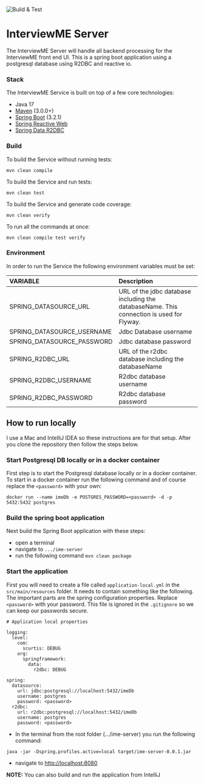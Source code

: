 ![Build & Test](https://github.com/scurtis7/recruits/workflows/Build%20&%20Test/badge.svg)

# InterviewME Server

The InterviewME Server will handle all backend processing for the InterviewME front end UI. This
is a spring boot application using a postgresql database using R2DBC and reactive io.

### Stack

The InterviewME Service is built on top of a few core technologies:

* Java 17
* [Maven](https://maven.apache.org) (3.0.0+)
* [Spring Boot](https://spring.io/projects/spring-boot) (3.2.1)
* [Spring Reactive Web](https://docs.spring.io/spring-boot/docs/3.2.1/reference/htmlsingle/index.html#web.reactive)
* [Spring Data R2DBC](https://docs.spring.io/spring-boot/docs/3.2.1/reference/htmlsingle/index.html#data.sql.r2dbc)

### Build

To build the Service without running tests:

`mvn clean compile`

To build the Service and run tests:

`mvn clean test`

To build the Service and generate code coverage:

`mvn clean verify`

To run all the commands at once:

`mvn clean compile test verify`

### Environment

In order to run the Service the following environment variables must be set:

| VARIABLE                   | Description                                                                               |
|:---------------------------|:------------------------------------------------------------------------------------------|
| SPRING_DATASOURCE_URL      | URL of the jdbc database including the databaseName.  This connection is used for Flyway. |
| SPRING_DATASOURCE_USERNAME | Jdbc Database username                                                                    |
| SPRING_DATASOURCE_PASSWORD | Jdbc database password                                                                    |
| SPRING_R2DBC_URL           | URL of the r2dbc database including the databaseName                                      |
| SPRING_R2DBC_USERNAME      | R2dbc database username                                                                   |
| SPRING_R2DBC_PASSWORD      | R2dbc database password                                                                   |

## How to run locally

I use a Mac and IntelliJ IDEA so these instructions are for that setup.
After you clone the repository then follow the steps below.

### Start Postgresql DB locally or in a docker container

First step is to start the Postgresql database locally or in a docker container. To start in a docker container run
the following command and of course replace the `<password>` with your own:

`docker run --name imeDb -e POSTGRES_PASSWORD=<password> -d -p 5432:5432 postgres`

### Build the spring boot application

Next build the Spring Boot application with these steps:

- open a terminal
- navigate to `.../ime-server`
- run the following command `mvn clean package`

### Start the application

First you will need to create a file called `application-local.yml` in the `src/main/resources`
folder. It needs to contain something like the following. The important parts are the spring
configuration properties. Replace `<password>` with your password. This file is ignored in
the `.gitignore` so we can keep our passwords secure.

```
# Application local properties

logging:
  level:
    com:
      scurtis: DEBUG
    org:
      springframework:
        data:
          r2dbc: DEBUG

spring:
  datasource:
    url: jdbc:postgresql://localhost:5432/imeDb
    username: postgres
    password: <password>
  r2dbc:
    url: r2dbc:postgresql://localhost:5432/imeDb
    username: postgres
    password: <password>
```

- In the terminal from the root folder (.../ime-server) you run the following command:

`java -jar -Dspring.profiles.active=local target/ime-server-0.0.1.jar`

- navigate to [http://localhost:8080](http://localhost:8080)

**NOTE:** You can also build and run the application from IntelliJ

